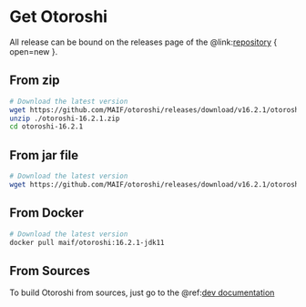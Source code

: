 # Get Otoroshi

All release can be bound on the releases page of the @link:[repository](https://github.com/MAIF/otoroshi/releases) { open=new }.

## From zip

```sh
# Download the latest version
wget https://github.com/MAIF/otoroshi/releases/download/v16.2.1/otoroshi-16.2.1.zip
unzip ./otoroshi-16.2.1.zip
cd otoroshi-16.2.1
```

## From jar file

```sh
# Download the latest version
wget https://github.com/MAIF/otoroshi/releases/download/v16.2.1/otoroshi.jar
```

## From Docker

```sh
# Download the latest version
docker pull maif/otoroshi:16.2.1-jdk11
```

## From Sources

To build Otoroshi from sources, just go to the @ref:[dev documentation](../dev.md)

